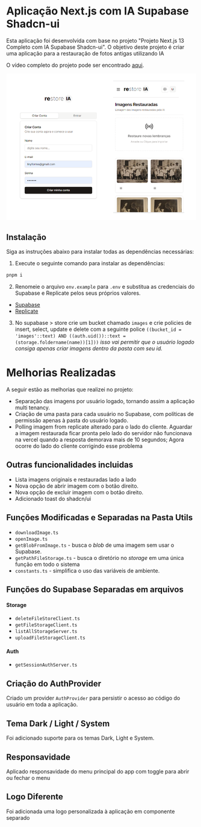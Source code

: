 # Aplicação Next.js com IA Supabase Shadcn-ui

Esta aplicação foi desenvolvida com base no projeto "Projeto Next.js 13 Completo com IA Supabase Shadcn-ui". 
O objetivo deste projeto é criar uma aplicação para a restauração de fotos antigas utilizando IA

O vídeo completo do projeto pode ser encontrado [aqui](https://www.youtube.com/watch?v=KHKpKR1NuaU&t=2s&ab_channel=DeveloperDeck101).



![Tela da aplicação](https://raw.githubusercontent.com/devmaicon85/restore-image-ia/main/public/image-app.png)


## Instalação

Siga as instruções abaixo para instalar todas as dependências necessárias:

1. Execute o seguinte comando para instalar as dependências:

```bash
pnpm i
```

2. Renomeie o arquivo `env.example` para `.env` e substitua as credenciais do Supabase e Replicate pelos seus próprios valores.

- [Supabase](https://supabase.com/)
- [Replicate](https://replicate.com/)

3. No supabase > store crie um bucket chamado `images` e crie policies de insert, select, update e delete com a seguinte police
   `((bucket_id = 'images'::text) AND ((auth.uid())::text = (storage.foldername(name))[1]))`
   _isso vai permitir que o usuário logado consiga apenas criar imagens dentro da pasta com seu id._

# Melhorias Realizadas

A seguir estão as melhorias que realizei no projeto:

- Separação das imagens por usuário logado, tornando assim a aplicação multi tenancy.
- Criação de uma pasta para cada usuário no Supabase, com políticas de permissão apenas à pasta do usuário logado.
- Polling imagem from replicate alterado para o lado do cliente. Aguardar a imagem restaurada ficar pronta pelo lado do servidor não funcionava na vercel quando a resposta demorava mais de 10 segundos; Agora ocorre do lado do cliente corrigindo esse problema


## Outras funcionalidades incluidas
- Lista imagens originais e restauradas lado a lado
- Nova opção de abrir imagem com o botão direito.
- Nova opção de excluir imagem com o botão direito.
- Adicionado toast do shadcn/ui


## Funções Modificadas e Separadas na Pasta Utils

- `downloadImage.ts`
- `openImage.ts`
- `getBlobFromImage.ts` - busca o *blob* de uma imagem sem usar o Supabase.
- `getPathFileStorage.ts` - busca o diretório no *storage* em uma única função em todo o sistema
- `constants.ts` - simplifica o uso das variáveis de ambiente.

## Funções do Supabase Separadas em arquivos

#### Storage

- `deleteFileStoreClient.ts`
- `getFileStorageClient.ts`
- `listAllStorageServer.ts`
- `uploadFileStorageClient.ts`

#### Auth

- `getSessionAuthServer.ts`

## Criação do AuthProvider

Criado um provider `AuthProvider` para persistir o acesso ao código do usuário em toda a aplicação.

## Tema Dark / Light / System

Foi adicionado suporte para os temas Dark, Light e System.


## Responsavidade

Aplicado responsavidade do menu principal do app com toggle para abrir ou fechar o menu

## Logo Diferente

Foi adicionada uma logo personalizada à aplicação em componente separado

